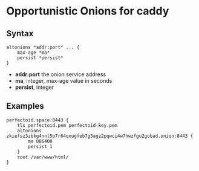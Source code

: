 # Opportunistic Onions for caddy

## Syntax

```
altonions *addr:port* ... {
    max-age *ma*
	persist *persist*
}
```

- **addr:port** the onion service address
- **ma**, integer, max-age value in seconds
- **persist**, integer

## Examples

```
perfectoid.space:8443 {
    tls perfectoid.pem perfectoid-key.pem
    altonions zkiefsz3zbkg4nnl5p7r64qxugfeb7g5agz2pqwci4w7hwzfgu2gobad.onion:8443 {
        ma 086400
        persist 1
    }
    root /var/www/html/
}
```
